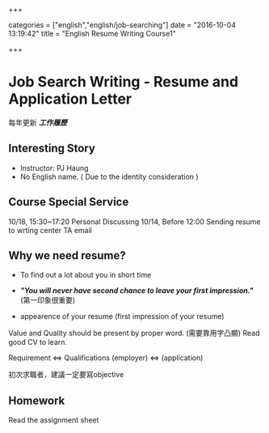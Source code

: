 +++

categories = ["english","english/job-searching"]
date = "2016-10-04 13:19:42"
title = "English Resume Writing Course1"

+++

# Job Search Writing - Resume and Application Letter

每年更新 __*工作履歷*__

## Interesting Story
- Instructor: PJ Haung 
- No English name. ( Due to the identity consideration )

## Course Special Service
10/18, 15:30~17:20 Personal Discussing
10/14, Before 12:00 Sending resume to wrting center TA email

## Why we need resume?

- To find out a lot about you in short time

- __*"You will never have second chance to leave your first impression."*__(第一印象很重要)

- appearence of your resume (first impression of your resume)

Value and Quality should be present by proper word. (需要靠用字凸顯)
Read good CV to learn.


Requirement <=> Qualifications
(employer) <=> (application)

初次求職者，建議一定要寫objective

## Homework
Read the assignment sheet